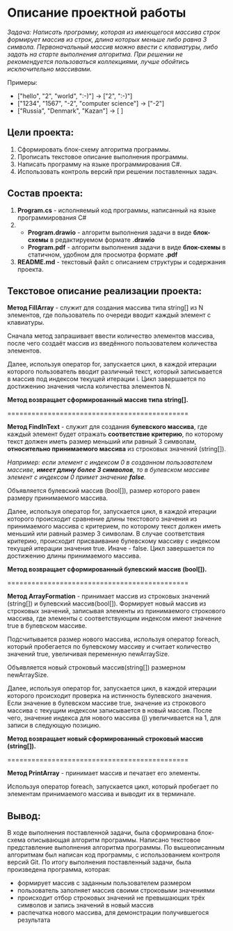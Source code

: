 # Описание проектной работы
*Задача: Написать программу, которая из имеющегося массива строк формирует массив из строк, длина которых меньше либо равна 3 символа. Первоначальный массив можно ввести с клавиатуры, либо задать на старте выполнения алгоритма. При решении не рекомендуется пользоваться коллекциями, лучше обойтись исключительно массивами.*

Примеры:
* ["hello", "2", "world", ":-)"] -> ["2", ":-)"]
* ["1234", "1567", "-2", "computer science"] -> ["-2"]
* ["Russia", "Denmark", "Kazan"] -> [ ]

## Цели проекта:

1. Сформировать блок-схему алгоритма программы.
2. Прописать текстовое описание выполнения программы.
3. Написать программу на языке программирования C#.
4. Использовать контроль версий при решении поставленных задач.

## Состав проекта:

1. **Program.cs** -  исполняемый код программы, написанный на языке программирования C#
2. * **Program.drawio** - алгоритм выполнения задачи в виде **блок-схемы** в редактируемом формате **.drawio**
   * **Program.pdf** - алгоритм выполнения задачи в виде **блок-схемы** в статичном, удобном для просмотра формате **.pdf**
3. **README.md** - текстовый файл с описанием структуры и содержания проекта.

## Текстовое описание реализации проекта:

**Метод FillArray** - служит для создания массива типа string[] из N элементов, где пользователь по очереди вводит каждый элемент с клавиатуры.

Сначала метод запрашивает ввести количество элементов массива, после чего создаёт массив из введённого пользователем количества элементов.

Далее, используя оператор for, запускается цикл, в каждой итерации которого пользователь вводит различный текст, который записывается в массив под индексом текущей итерации i. Цикл завершается по достижению значения числа количества элементов N.

**Метод возвращает сформированный массив типа string[].**

=============================================

**Метод FindInText** - служит для создания **булевского массива**, где каждый элемент будет отражать **соответствие критерию**, по которому текст должен иметь размер меньший или равный 3 символам, **относительно принимаемого массива** из строковых значений (string[]). 

*Например: если элемент с индексом 0 в созданном пользователем массиве, **имеет длину более 3 символов**, то в булевском массиве элемент с индексом 0 примет значение **false**.*

Объявляется булевский массив (bool[]), размер которого равен размеру принимаемого массива.

Далее, используя оператор for, запускается цикл, в каждой итерации которого происходит сравнение длины текстового значения из принимаемого массива с критерием, по которому текст должен иметь меньший или равный размер 3 символам. В случае соответствия критерию, происходит присваивание булевскому массиву с индексом текущей итерации значения true. Иначе - false. Цикл завершается по достижению длины принимаемого массива.

**Метод возвращает сформированный булевский массив (bool[]).**

=============================================

**Метод ArrayFormation** - принимает массив из строковых значений (string[]) и булевский массив(bool[]). Формирует новый массив из строковых значений, записывая элементы из принимаемого строкового массива, где элементы с соответствующим индексом имеют значение true в булевском массиве.

Подсчитывается размер нового массива, используя оператор foreach, который пробегается по булевскому массиву и считает количество значений true, увеличивая переменную newArraySize.

Объявляется новый строковый массив(string[]) размерном newArraySize.

Далее, используя оператор for, запускается цикл, в каждой итерации которого происходит проверка на истинность булевского значения. Если значение в булевском массиве true, значение из строкового массива с текущим индексом записывается в новый массив. После чего, значение индекса для нового массива (j) увеличивается на 1, для записи в следующую позицию.

**Метод возвращает новый сформированный строковый массив (string[]).**

=============================================

**Метод PrintArray** - принимает массив и печатает его элементы.

Используя оператор foreach, запускается цикл, который пробегает по элементам принимаемого массива и выводит их в терминале.


## Вывод:
В ходе выполнения поставленной задачи, была сформирована блок-схема описывающая алгоритм программы. Написано текстовое представление выполнения алгоритма программы. По вышеописанным алгоритмам был написан код программы, с использованием контроля версий Git. 
По итогу выполнения поставленный задачи, была произведена программа, которая:
* формирует массив c заданным пользователем размером
* пользователь заполняет массив своими строковыми значениями
* происходит отбор строковых значений не превышающих трёх символов и запись значений в новый массив
* распечатка нового массива, для демонстрации получившегося результата

